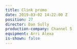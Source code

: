 ```yaml
---
title: Clink promo
date: 2019-03-02 14:22:00 Z
position: 27
director: Dan Sully
production-company: Channel 5
equipment: Arri Alexa
is-shown: false
---
```


